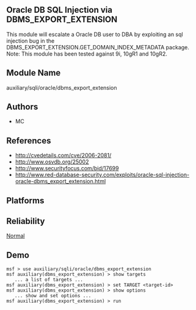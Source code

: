 ## Oracle DB SQL Injection via DBMS_EXPORT_EXTENSION

This module will escalate a Oracle DB user to DBA by 
exploiting an sql injection bug in the 
DBMS_EXPORT_EXTENSION.GET_DOMAIN_INDEX_METADATA package. 
Note: This module has been tested against 9i, 10gR1 and 
10gR2.


## Module Name
auxiliary/sqli/oracle/dbms_export_extension

## Authors
* MC


## References
* http://cvedetails.com/cve/2006-2081/
* http://www.osvdb.org/25002
* http://www.securityfocus.com/bid/17699
* http://www.red-database-security.com/exploits/oracle-sql-injection-oracle-dbms_export_extension.html




## Platforms


## Reliability
[Normal](https://github.com/rapid7/metasploit-framework/wiki/Exploit-Ranking)

## Demo

```
msf > use auxiliary/sqli/oracle/dbms_export_extension
msf auxiliary(dbms_export_extension) > show targets
   ... a list of targets ...
msf auxiliary(dbms_export_extension) > set TARGET <target-id>
msf auxiliary(dbms_export_extension) > show options
   ... show and set options ...
msf auxiliary(dbms_export_extension) > run
```
    
    